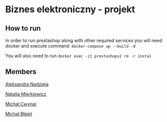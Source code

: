 # Biznes elektroniczny - projekt

## How to run
In order to run prestashop along with other required services you will need docker and execute command:
`docker-compose up --build -d`

You will also need to run 
`docker exec -it prestashopv2 rm -r instal`

## Members
[Aleksandra Nadzieja](https://github.com/a-leandra)

[Natalia Mierkiewicz](https://github.com/Mierkiewiczn)

[Michał Cwynar](https://github.com/Winetq)

[Michał Błajet](https://github.com/Michal299)
